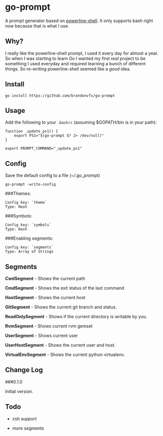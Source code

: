 go-prompt
=========

A prompt generator based on [powerline-shell](https://github.com/milkbikis/powerline-shell). It only supports bash right now because that is what I use.


Why?
----

I really like the powerline-shell prompt, I used it every day for almost a year. So when I was starting to learn Go I wanted my first *real* project to be something I used everyday and required learning a bunch of different things. So re-writing powerline-shell seemed like a *good* idea.


Install
-------

`go install https://github.com/brandonvfx/go-prompt`


Usage
-----

Add the following to your `.bashrc` (assuming $GOPATH/bin is in your path):

    function _update_ps1() {
        export PS1="$(go-prompt $? 2> /dev/null)"
    }

    export PROMPT_COMMAND="_update_ps1"


Config
------

Save the default config to a file (~/.go_prompt)

`go-prompt -write-config`


###Themes:

    Config key: `theme`
    Type: Hash


###Symbols:

    Config key: `symbols`
    Type: Hash


###Enabling segments:

    Config key: `segments`
    Type: Array of Strings




Segments
--------

**CwdSegment** - Shows the current path

**CmdSegment** - Shows the exit status of the last command

**HostSegment** - Shows the current host

**GitSegment** - Shows the current git branch and status.

**ReadOnlySegment** - Shows if the current directory is writable by you.

**RvmSegment** - Shows current rvm gemset

**UserSegment** - Shows current user

**UserHostSegment** - Shows the current user and host.

**VirtualEnvSegment** - Shows the current python virtualenv. 


Change Log
----------

###0.1.0

Initial version. 


Todo
----

- zsh support

- more segments


